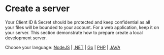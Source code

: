 # Create a server

Your Client ID & Secret should be protected and keep confidential as all your files will be bounded to your account. For a web application, keep it on your server. This section demonstrate how to prepare create a local development server.

Choose your language: [NodeJS](environment/setup/nodejs) | [.NET](environment/setup/net) | [Go](environment/setup/go) | [PHP](environment/setup/php) | [JAVA](environment/setup/java)